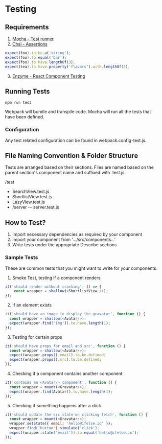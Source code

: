 # Testing

## Requirements

1. [Mocha - Test runner](https://mochajs.org/)
2. [Chai - Assertions](http://chaijs.com/)

```javascript
expect(foo).to.be.a('string');
expect(foo).to.equal('bar');
expect(foo).to.have.lengthOf(3);
expect(tea).to.have.property('flavors').with.lengthOf(3);
```

3. [Enzyme - React Component Testing](https://github.com/airbnb/enzyme)

## Running Tests
`npm run test`

Webpack will bundle and transpile code. Mocha will run all the tests that have been defined.

### Configuration
Any test related configuration can be found in webpack.config-test.js.

## File Naming Convention & Folder Structure
Tests are arranged based on their sections. Files are named based on the parent section's component name and suffixed with .test.js.

/test
- SearchView.test.js
- ShortlistView.test.js
- LazyView.test.js
- /server
-- server.test.js

## How to Test?
1. Import necessary dependencies as required by your component
2. Import your component from '.../src/components...'
3. Write tests under the appropriate Describe sections

### Sample Tests
These are common tests that you might want to write for your components.

1. Smoke Test, testing if a component renders
```javascript
it('should render without crashing', () => {
	const wrapper = shallow(<ShortlistView />);
});
```

2. If an element exists
```javascript
it('should have an image to display the gravatar', function () {
  const wrapper = shallow(<Avatar/>);
  expect(wrapper.find('img')).to.have.length(1);
});
```

3. Testing for certain props
```javascript
it('should have props for email and src', function () {
  const wrapper = shallow(<Avatar/>);
  expect(wrapper.props().email).to.be.defined;
  expect(wrapper.props().src).to.be.defined;
});
```

4. Checking if a component contains another component
```javascript
it('contains an <Avatar/> component', function () {
  const wrapper = mount(<Gravatar/>);
  expect(wrapper.find(Avatar)).to.have.length(1);
});
```

5. Checking if something happens after a click
```javascript
it('should update the src state on clicking fetch', function () {
  const wrapper = mount(<Gravatar/>);
  wrapper.setState({ email: 'hello@ifelse.io' });
  wrapper.find('button').simulate('click');
  expect(wrapper.state('email')).to.equal('hello@ifelse.io');
});
```





